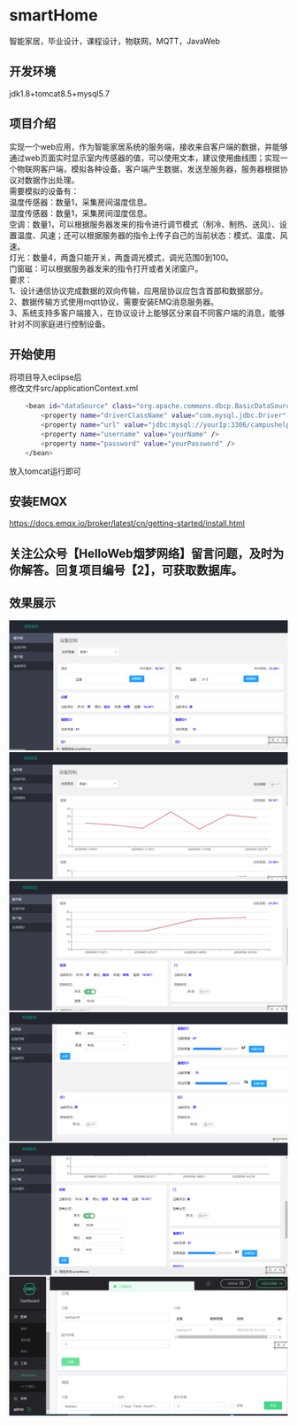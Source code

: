 # smartHome
智能家居，毕业设计，课程设计，物联网，MQTT，JavaWeb

## 开发环境
jdk1.8+tomcat8.5+mysql5.7

## 项目介绍
实现一个web应用，作为智能家居系统的服务端，接收来自客户端的数据，并能够通过web页面实时显示室内传感器的值，可以使用文本，建议使用曲线图；实现一个物联网客户端，模拟各种设备。客户端产生数据，发送至服务器，服务器根据协议对数据作出处理。  
需要模拟的设备有：  
温度传感器：数量1，采集房间温度信息。  
湿度传感器：数量1，采集房间湿度信息。  
空调：数量1，可以根据服务器发来的指令进行调节模式（制冷、制热、送风）、设置温度、风速；还可以根据服务器的指令上传子自己的当前状态：模式、温度、风速。  
灯光：数量4，两盏只能开关，两盏调光模式，调光范围0到100。  
门窗磁：可以根据服务器发来的指令打开或者关闭窗户。  
要求：  
1、设计通信协议完成数据的双向传输，应用层协议应包含首部和数据部分。  
2、数据传输方式使用mqtt协议，需要安装EMQ消息服务器。  
3、系统支持多客户端接入，在协议设计上能够区分来自不同客户端的消息，能够针对不同家庭进行控制设备。  
  

## 开始使用
将项目导入eclipse后  
修改文件src/applicationContext.xml  
```sh
	<bean id="dataSource" class="org.apache.commons.dbcp.BasicDataSource">  
		<property name="driverClassName" value="com.mysql.jdbc.Driver" />  
		<property name="url" value="jdbc:mysql://yourIp:3306/campushelp" />  
		<property name="username" value="yourName" />  
		<property name="password" value="yourPassword" />  
	</bean>  
```
  放入tomcat运行即可  
  
## 安装EMQX
https://docs.emqx.io/broker/latest/cn/getting-started/install.html
## 关注公众号【HelloWeb烟梦网络】留言问题，及时为你解答。回复项目编号【2】，可获取数据库。
## 效果展示

![Image text](https://github.com/ytu-shh/images/blob/master/smartHome/client.png?raw=true)
![Image text](https://github.com/ytu-shh/images/blob/master/smartHome/server1.png?raw=true)
![Image text](https://github.com/ytu-shh/images/blob/master/smartHome/server2.png?raw=true)
![Image text](https://github.com/ytu-shh/images/blob/master/smartHome/server3.png?raw=true)
![Image text](https://github.com/ytu-shh/images/blob/master/smartHome/server4.png?raw=true)
![Image text](https://github.com/ytu-shh/images/blob/master/smartHome/emqx2.png?raw=true)

